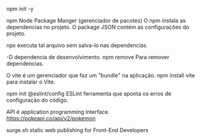 npm init -y

npm Node Package Manger (gerenciador de pacotes)
O npm instala as dependencias no projeto.
O package JSON contém as configurações do projeto.

npx executa tal arquivo sem salva-lo nas dependencias.

-D dependencia de desenvolvimento.
npm remove Para remover dependencias.

O vite é um gerenciador que faz um "bundle" na aplicação.
npm install vite para instalar o Vite.

npm init @eslint/config
ESLint ferramenta que aponta os erros de configuração do código.

API é application programming interface.
https://pokeapi.co/api/v2/pokemon 

surge.sh static web publishing for Front-End Developers